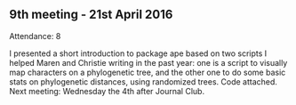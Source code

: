 9th meeting - 21st April 2016
----

Attendance: 8

I presented a short introduction to package ape based on two scripts I helped Maren and Christie writing in the past year: one is a script to visually map characters on a phylogenetic tree, and the other one to do some basic stats on phylogenetic distances, using randomized trees. Code attached.
Next meeting: Wednesday the 4th after Journal Club.